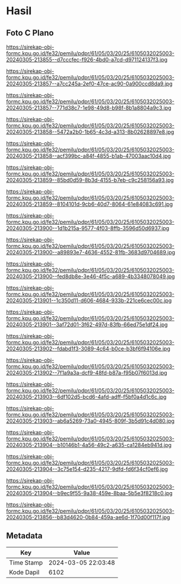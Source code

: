# Hasil

## Foto C Plano

https://sirekap-obj-formc.kpu.go.id/fe32/pemilu/pdpr/61/05/03/20/25/6105032025003-20240305-213855--d7cccfec-f926-4bd0-a7cd-d971124137f3.jpg

https://sirekap-obj-formc.kpu.go.id/fe32/pemilu/pdpr/61/05/03/20/25/6105032025003-20240305-213857--a7cc245a-2ef0-47ce-ac90-0a900ccd8da9.jpg

https://sirekap-obj-formc.kpu.go.id/fe32/pemilu/pdpr/61/05/03/20/25/6105032025003-20240305-213857--771d38c7-1e98-49d8-b98f-8b1a8804a9c3.jpg

https://sirekap-obj-formc.kpu.go.id/fe32/pemilu/pdpr/61/05/03/20/25/6105032025003-20240305-213858--5472a2b0-1b65-4c3d-a313-8b02628897e8.jpg

https://sirekap-obj-formc.kpu.go.id/fe32/pemilu/pdpr/61/05/03/20/25/6105032025003-20240305-213858--acf399bc-a84f-4855-b1ab-47003aac10d4.jpg

https://sirekap-obj-formc.kpu.go.id/fe32/pemilu/pdpr/61/05/03/20/25/6105032025003-20240305-213859--85bd0d59-8b3d-4155-b7eb-c9c258156a93.jpg

https://sirekap-obj-formc.kpu.go.id/fe32/pemilu/pdpr/61/05/03/20/25/6105032025003-20240305-213859--8104101d-9cb6-40d7-8064-61e84083c691.jpg

https://sirekap-obj-formc.kpu.go.id/fe32/pemilu/pdpr/61/05/03/20/25/6105032025003-20240305-213900--1d1b215a-9577-4f03-8ffb-3596d50d6937.jpg

https://sirekap-obj-formc.kpu.go.id/fe32/pemilu/pdpr/61/05/03/20/25/6105032025003-20240305-213900--a89893e7-4636-4552-81fb-3683d9704689.jpg

https://sirekap-obj-formc.kpu.go.id/fe32/pemilu/pdpr/61/05/03/20/25/6105032025003-20240305-213900--fed8db8e-3e46-4f5c-a689-4b3348078049.jpg

https://sirekap-obj-formc.kpu.go.id/fe32/pemilu/pdpr/61/05/03/20/25/6105032025003-20240305-213901--1c350d11-d606-4684-933b-221ce6cec00c.jpg

https://sirekap-obj-formc.kpu.go.id/fe32/pemilu/pdpr/61/05/03/20/25/6105032025003-20240305-213901--3af72d01-3f62-497d-83fb-66ed75e1df24.jpg

https://sirekap-obj-formc.kpu.go.id/fe32/pemilu/pdpr/61/05/03/20/25/6105032025003-20240305-213902--fdabd1f3-3089-4c64-b0ce-b3bf6f94106e.jpg

https://sirekap-obj-formc.kpu.go.id/fe32/pemilu/pdpr/61/05/03/20/25/6105032025003-20240305-213902--7f1a9a3a-dcf9-48fd-b87a-f95b07f6013d.jpg

https://sirekap-obj-formc.kpu.go.id/fe32/pemilu/pdpr/61/05/03/20/25/6105032025003-20240305-213903--6df102d5-bcd6-4afd-adff-f5bf0a4d1c6c.jpg

https://sirekap-obj-formc.kpu.go.id/fe32/pemilu/pdpr/61/05/03/20/25/6105032025003-20240305-213903--ab6a5269-73a0-4945-809f-3b5d91c4d080.jpg

https://sirekap-obj-formc.kpu.go.id/fe32/pemilu/pdpr/61/05/03/20/25/6105032025003-20240305-213904--b10146b1-4a56-49c2-a635-ca1284eb941d.jpg

https://sirekap-obj-formc.kpu.go.id/fe32/pemilu/pdpr/61/05/03/20/25/6105032025003-20240305-213904--3c75e154-d235-4217-9dfd-fd6f34cf0ef6.jpg

https://sirekap-obj-formc.kpu.go.id/fe32/pemilu/pdpr/61/05/03/20/25/6105032025003-20240305-213904--b9ec9f55-9a38-459e-8baa-5b5e3f8218c0.jpg

https://sirekap-obj-formc.kpu.go.id/fe32/pemilu/pdpr/61/05/03/20/25/6105032025003-20240305-213856--b83d4620-0b84-459a-ae6d-1f70d00f117f.jpg


## Metadata

| Key        | Value               |
| ---------- | ------------------- |
| Time Stamp | 2024-03-05 22:03:48 |
| Kode Dapil | 6102                |



